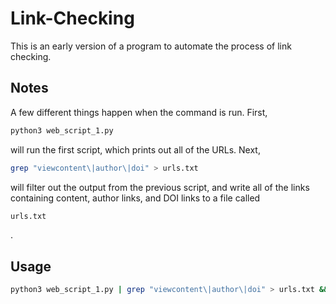 # Link-Checking

This is an early version of a program to automate the process of link checking.

## Notes

A few different things happen when the command is run.
First,

```bash
python3 web_script_1.py
```

will run the first script, which prints out all of the URLs.
Next,

```bash
grep "viewcontent\|author\|doi" > urls.txt
```

will filter out the output from the previous script, and write all of the links
containing content, author links, and DOI links to a file called

```bash
urls.txt
```

.

## Usage

```bash
python3 web_script_1.py | grep "viewcontent\|author\|doi" > urls.txt && python3 web_script2.py
```
